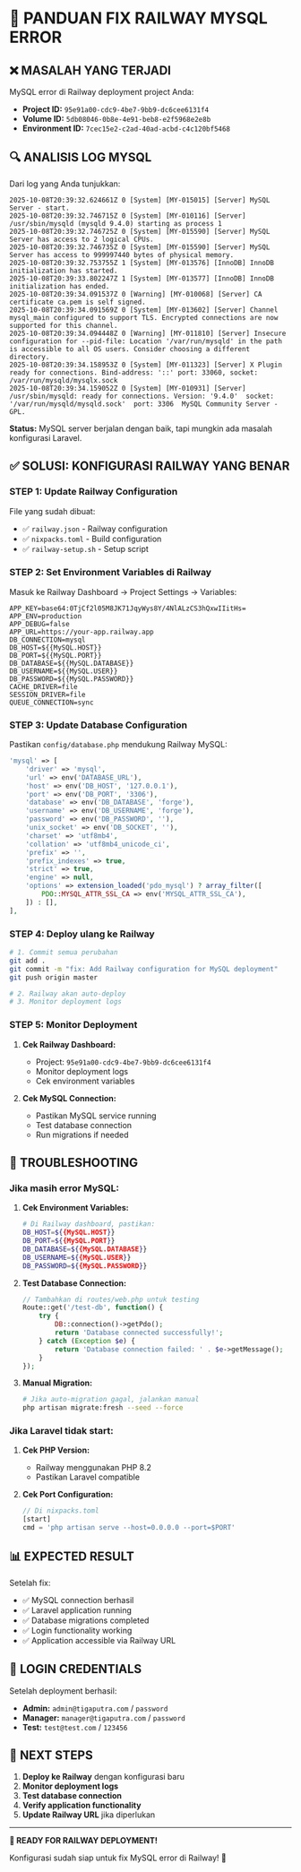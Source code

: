 # 🚂 PANDUAN FIX RAILWAY MYSQL ERROR

## ❌ MASALAH YANG TERJADI

MySQL error di Railway deployment project Anda:
- **Project ID:** `95e91a00-cdc9-4be7-9bb9-dc6cee6131f4`
- **Volume ID:** `5db08046-0b8e-4e91-beb8-e2f5968e2e8b`
- **Environment ID:** `7cec15e2-c2ad-40ad-acbd-c4c120bf5468`

## 🔍 ANALISIS LOG MYSQL

Dari log yang Anda tunjukkan:
```
2025-10-08T20:39:32.624661Z 0 [System] [MY-015015] [Server] MySQL Server - start.
2025-10-08T20:39:32.746715Z 0 [System] [MY-010116] [Server] /usr/sbin/mysqld (mysqld 9.4.0) starting as process 1
2025-10-08T20:39:32.746725Z 0 [System] [MY-015590] [Server] MySQL Server has access to 2 logical CPUs.
2025-10-08T20:39:32.746735Z 0 [System] [MY-015590] [Server] MySQL Server has access to 999997440 bytes of physical memory.
2025-10-08T20:39:32.753755Z 1 [System] [MY-013576] [InnoDB] InnoDB initialization has started.
2025-10-08T20:39:33.802247Z 1 [System] [MY-013577] [InnoDB] InnoDB initialization has ended.
2025-10-08T20:39:34.091537Z 0 [Warning] [MY-010068] [Server] CA certificate ca.pem is self signed.
2025-10-08T20:39:34.091569Z 0 [System] [MY-013602] [Server] Channel mysql_main configured to support TLS. Encrypted connections are now supported for this channel.
2025-10-08T20:39:34.094448Z 0 [Warning] [MY-011810] [Server] Insecure configuration for --pid-file: Location '/var/run/mysqld' in the path is accessible to all OS users. Consider choosing a different directory.
2025-10-08T20:39:34.158953Z 0 [System] [MY-011323] [Server] X Plugin ready for connections. Bind-address: '::' port: 33060, socket: /var/run/mysqld/mysqlx.sock
2025-10-08T20:39:34.159052Z 0 [System] [MY-010931] [Server] /usr/sbin/mysqld: ready for connections. Version: '9.4.0'  socket: '/var/run/mysqld/mysqld.sock'  port: 3306  MySQL Community Server - GPL.
```

**Status:** MySQL server berjalan dengan baik, tapi mungkin ada masalah konfigurasi Laravel.

## ✅ SOLUSI: KONFIGURASI RAILWAY YANG BENAR

### **STEP 1: Update Railway Configuration**

File yang sudah dibuat:
- ✅ `railway.json` - Railway configuration
- ✅ `nixpacks.toml` - Build configuration  
- ✅ `railway-setup.sh` - Setup script

### **STEP 2: Set Environment Variables di Railway**

Masuk ke Railway Dashboard → Project Settings → Variables:

```
APP_KEY=base64:0TjCf2l05M8JK71JqyWys8Y/4NlALzCS3hQxwIIitHs=
APP_ENV=production
APP_DEBUG=false
APP_URL=https://your-app.railway.app
DB_CONNECTION=mysql
DB_HOST=${{MySQL.HOST}}
DB_PORT=${{MySQL.PORT}}
DB_DATABASE=${{MySQL.DATABASE}}
DB_USERNAME=${{MySQL.USER}}
DB_PASSWORD=${{MySQL.PASSWORD}}
CACHE_DRIVER=file
SESSION_DRIVER=file
QUEUE_CONNECTION=sync
```

### **STEP 3: Update Database Configuration**

Pastikan `config/database.php` mendukung Railway MySQL:

```php
'mysql' => [
    'driver' => 'mysql',
    'url' => env('DATABASE_URL'),
    'host' => env('DB_HOST', '127.0.0.1'),
    'port' => env('DB_PORT', '3306'),
    'database' => env('DB_DATABASE', 'forge'),
    'username' => env('DB_USERNAME', 'forge'),
    'password' => env('DB_PASSWORD', ''),
    'unix_socket' => env('DB_SOCKET', ''),
    'charset' => 'utf8mb4',
    'collation' => 'utf8mb4_unicode_ci',
    'prefix' => '',
    'prefix_indexes' => true,
    'strict' => true,
    'engine' => null,
    'options' => extension_loaded('pdo_mysql') ? array_filter([
        PDO::MYSQL_ATTR_SSL_CA => env('MYSQL_ATTR_SSL_CA'),
    ]) : [],
],
```

### **STEP 4: Deploy ulang ke Railway**

```bash
# 1. Commit semua perubahan
git add .
git commit -m "fix: Add Railway configuration for MySQL deployment"
git push origin master

# 2. Railway akan auto-deploy
# 3. Monitor deployment logs
```

### **STEP 5: Monitor Deployment**

1. **Cek Railway Dashboard:**
   - Project: `95e91a00-cdc9-4be7-9bb9-dc6cee6131f4`
   - Monitor deployment logs
   - Cek environment variables

2. **Cek MySQL Connection:**
   - Pastikan MySQL service running
   - Test database connection
   - Run migrations if needed

## 🔧 TROUBLESHOOTING

### **Jika masih error MySQL:**

1. **Cek Environment Variables:**
   ```bash
   # Di Railway dashboard, pastikan:
   DB_HOST=${{MySQL.HOST}}
   DB_PORT=${{MySQL.PORT}}
   DB_DATABASE=${{MySQL.DATABASE}}
   DB_USERNAME=${{MySQL.USER}}
   DB_PASSWORD=${{MySQL.PASSWORD}}
   ```

2. **Test Database Connection:**
   ```php
   // Tambahkan di routes/web.php untuk testing
   Route::get('/test-db', function() {
       try {
           DB::connection()->getPdo();
           return 'Database connected successfully!';
       } catch (Exception $e) {
           return 'Database connection failed: ' . $e->getMessage();
       }
   });
   ```

3. **Manual Migration:**
   ```bash
   # Jika auto-migration gagal, jalankan manual
   php artisan migrate:fresh --seed --force
   ```

### **Jika Laravel tidak start:**

1. **Cek PHP Version:**
   - Railway menggunakan PHP 8.2
   - Pastikan Laravel compatible

2. **Cek Port Configuration:**
   ```php
   // Di nixpacks.toml
   [start]
   cmd = 'php artisan serve --host=0.0.0.0 --port=$PORT'
   ```

## 📊 EXPECTED RESULT

Setelah fix:
- ✅ MySQL connection berhasil
- ✅ Laravel application running
- ✅ Database migrations completed
- ✅ Login functionality working
- ✅ Application accessible via Railway URL

## 🔐 LOGIN CREDENTIALS

Setelah deployment berhasil:
- **Admin:** `admin@tigaputra.com` / `password`
- **Manager:** `manager@tigaputra.com` / `password`
- **Test:** `test@test.com` / `123456`

## 🎯 NEXT STEPS

1. **Deploy ke Railway** dengan konfigurasi baru
2. **Monitor deployment logs**
3. **Test database connection**
4. **Verify application functionality**
5. **Update Railway URL** jika diperlukan

---

**🚂 READY FOR RAILWAY DEPLOYMENT!** 

Konfigurasi sudah siap untuk fix MySQL error di Railway! 🚀
